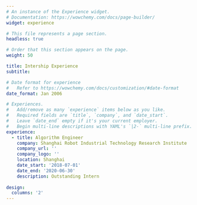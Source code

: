 ```yaml
---
# An instance of the Experience widget.
# Documentation: https://wowchemy.com/docs/page-builder/
widget: experience

# This file represents a page section.
headless: true

# Order that this section appears on the page.
weight: 50

title: Intership Experience
subtitle:

# Date format for experience
#   Refer to https://wowchemy.com/docs/customization/#date-format
date_format: Jan 2006

# Experiences.
#   Add/remove as many `experience` items below as you like.
#   Required fields are `title`, `company`, and `date_start`.
#   Leave `date_end` empty if it's your current employer.
#   Begin multi-line descriptions with YAML's `|2-` multi-line prefix.
experience:
  - title: Algorithm Engineer
    company: Shanghai Robot Industrial Technology Research Institute 
    company_url: ''
    company_logo: ''
    location: Shanghai
    date_start: '2018-07-01'
    date_end: '2020-06-30'
    description: Outstanding Intern
      
design:
  columns: '2'
---
```

